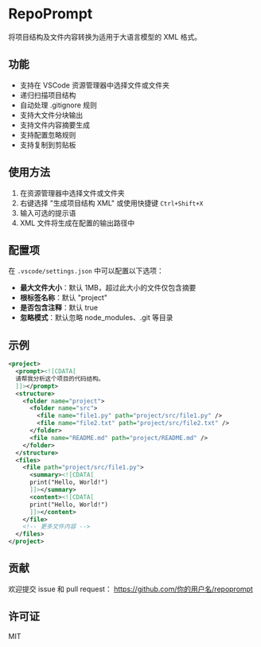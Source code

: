# RepoPrompt

将项目结构及文件内容转换为适用于大语言模型的 XML 格式。

## 功能

- 支持在 VSCode 资源管理器中选择文件或文件夹
- 递归扫描项目结构
- 自动处理 .gitignore 规则
- 支持大文件分块输出
- 支持文件内容摘要生成
- 支持配置忽略规则
- 支持复制到剪贴板

## 使用方法

1. 在资源管理器中选择文件或文件夹
2. 右键选择 "生成项目结构 XML" 或使用快捷键 `Ctrl+Shift+X`
3. 输入可选的提示语
4. XML 文件将生成在配置的输出路径中

## 配置项

在 `.vscode/settings.json` 中可以配置以下选项：

- **最大文件大小**：默认 1MB，超过此大小的文件仅包含摘要
- **根标签名称**：默认 "project"
- **是否包含注释**：默认 true
- **忽略模式**：默认忽略 node_modules、.git 等目录

## 示例

```xml
<project>
  <prompt><![CDATA[
  请帮我分析这个项目的代码结构。
  ]]></prompt>
  <structure>
    <folder name="project">
      <folder name="src">
        <file name="file1.py" path="project/src/file1.py" />
        <file name="file2.txt" path="project/src/file2.txt" />
      </folder>
      <file name="README.md" path="project/README.md" />
    </folder>
  </structure>
  <files>
    <file path="project/src/file1.py">
      <summary><![CDATA[
      print("Hello, World!")
      ]]></summary>
      <content><![CDATA[
      print("Hello, World!")
      ]]></content>
    </file>
    <!-- 更多文件内容 -->
  </files>
</project>
```

## 贡献

欢迎提交 issue 和 pull request：
https://github.com/你的用户名/repoprompt

## 许可证

MIT
